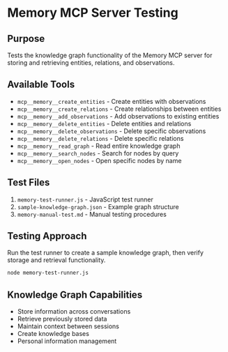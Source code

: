 # Memory MCP Server Testing

## Purpose
Tests the knowledge graph functionality of the Memory MCP server for storing and retrieving entities, relations, and observations.

## Available Tools
- `mcp__memory__create_entities` - Create entities with observations
- `mcp__memory__create_relations` - Create relationships between entities  
- `mcp__memory__add_observations` - Add observations to existing entities
- `mcp__memory__delete_entities` - Delete entities and relations
- `mcp__memory__delete_observations` - Delete specific observations
- `mcp__memory__delete_relations` - Delete specific relations
- `mcp__memory__read_graph` - Read entire knowledge graph
- `mcp__memory__search_nodes` - Search for nodes by query
- `mcp__memory__open_nodes` - Open specific nodes by name

## Test Files
1. `memory-test-runner.js` - JavaScript test runner
2. `sample-knowledge-graph.json` - Example graph structure
3. `memory-manual-test.md` - Manual testing procedures

## Testing Approach
Run the test runner to create a sample knowledge graph, then verify storage and retrieval functionality.

```bash
node memory-test-runner.js
```

## Knowledge Graph Capabilities
- Store information across conversations
- Retrieve previously stored data
- Maintain context between sessions
- Create knowledge bases
- Personal information management